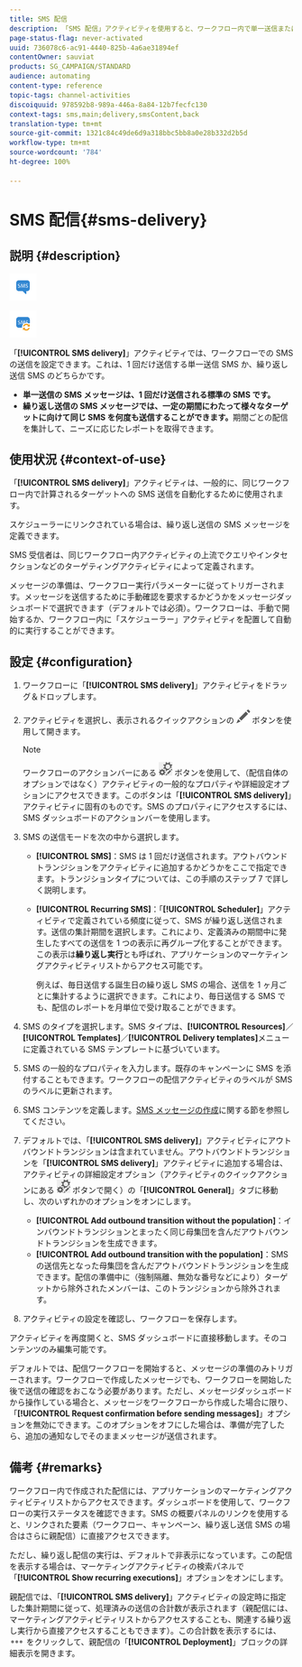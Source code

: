 ```yaml
---
title: SMS 配信
description: 「SMS 配信」アクティビティを使用すると、ワークフロー内で単一送信または繰り返し送信の SMS を設定することができます。
page-status-flag: never-activated
uuid: 736078c6-ac91-4440-825b-4a6ae31894ef
contentOwner: sauviat
products: SG_CAMPAIGN/STANDARD
audience: automating
content-type: reference
topic-tags: channel-activities
discoiquuid: 978592b8-989a-446a-8a84-12b7fecfc130
context-tags: sms,main;delivery,smsContent,back
translation-type: tm+mt
source-git-commit: 1321c84c49de6d9a318bbc5bb8a0e28b332d2b5d
workflow-type: tm+mt
source-wordcount: '784'
ht-degree: 100%

---
```



# SMS 配信{#sms-delivery}

## 説明 {#description}

![](assets/sms.png)

![](assets/recurrentsms.png)

「**[!UICONTROL SMS delivery]**」アクティビティでは、ワークフローでの SMS の送信を設定できます。これは、1 回だけ送信する単一送信 SMS か、繰り返し送信 SMS のどちらかです。

* **単一送信の SMS メッセージは、1 回だけ送信される標準の SMS です。**
* **繰り返し送信の SMS メッセージでは、一定の期間にわたって様々なターゲットに向けて同じ SMS を何度も送信することができます。**&#x200B;期間ごとの配信を集計して、ニーズに応じたレポートを取得できます。

## 使用状況 {#context-of-use}

「**[!UICONTROL SMS delivery]**」アクティビティは、一般的に、同じワークフロー内で計算されるターゲットへの SMS 送信を自動化するために使用されます。

スケジューラーにリンクされている場合は、繰り返し送信の SMS メッセージを定義できます。

SMS 受信者は、同じワークフロー内アクティビティの上流でクエリやインタセクションなどのターゲティングアクティビティによって定義されます。

メッセージの準備は、ワークフロー実行パラメーターに従ってトリガーされます。メッセージを送信するために手動確認を要求するかどうかをメッセージダッシュボードで選択できます（デフォルトでは必須）。ワークフローは、手動で開始するか、ワークフロー内に「スケジューラー」アクティビティを配置して自動的に実行することができます。

## 設定 {#configuration}

1. ワークフローに「**[!UICONTROL SMS delivery]**」アクティビティをドラッグ＆ドロップします。
1. アクティビティを選択し、表示されるクイックアクションの ![](assets/edit_darkgrey-24px.png) ボタンを使用して開きます。

   >[!NOTE]
   >
   >ワークフローのアクションバーにある ![](assets/dlv_activity_params-24px.png) ボタンを使用して、（配信自体のオプションではなく）アクティビティの一般的なプロパティや詳細設定オプションにアクセスできます。このボタンは「**[!UICONTROL SMS delivery]**」アクティビティに固有のものです。SMS のプロパティにアクセスするには、SMS ダッシュボードのアクションバーを使用します。

1. SMS の送信モードを次の中から選択します。

   * **[!UICONTROL SMS]**：SMS は 1 回だけ送信されます。アウトバウンドトランジションをアクティビティに追加するかどうかをここで指定できます。トランジションタイプについては、この手順のステップ 7 で詳しく説明します。
   * **[!UICONTROL Recurring SMS]**：「**[!UICONTROL Scheduler]**」アクティビティで定義されている頻度に従って、SMS が繰り返し送信されます。送信の集計期間を選択します。これにより、定義済みの期間中に発生したすべての送信を 1 つの表示に再グループ化することができます。この表示は&#x200B;**繰り返し実行**&#x200B;とも呼ばれ、アプリケーションのマーケティングアクティビティリストからアクセス可能です。

      例えば、毎日送信する誕生日の繰り返し SMS の場合、送信を 1 ヶ月ごとに集計するように選択できます。これにより、毎日送信する SMS でも、配信のレポートを月単位で受け取ることができます。

1. SMS のタイプを選択します。SMS タイプは、**[!UICONTROL Resources]**／**[!UICONTROL Templates]**／**[!UICONTROL Delivery templates]**&#x200B;メニューに定義されている SMS テンプレートに基づいています。
1. SMS の一般的なプロパティを入力します。既存のキャンペーンに SMS を添付することもできます。ワークフローの配信アクティビティのラベルが SMS のラベルに更新されます。
1. SMS コンテンツを定義します。[SMS メッセージの作成](../../channels/using/creating-an-sms-message.md)に関する節を参照してください。
1. デフォルトでは、「**[!UICONTROL SMS delivery]**」アクティビティにアウトバウンドトランジションは含まれていません。アウトバウンドトランジションを「**[!UICONTROL SMS delivery]**」アクティビティに追加する場合は、アクティビティの詳細設定オプション（アクティビティのクイックアクションにある ![](assets/dlv_activity_params-24px.png) ボタンで開く）の「**[!UICONTROL General]**」タブに移動し、次のいずれかのオプションをオンにします。

   * **[!UICONTROL Add outbound transition without the population]**：インバウンドトランジションとまったく同じ母集団を含んだアウトバウンドトランジションを生成できます。
   * **[!UICONTROL Add outbound transition with the population]**：SMS の送信先となった母集団を含んだアウトバウンドトランジションを生成できます。配信の準備中に（強制隔離、無効な番号などにより）ターゲットから除外されたメンバーは、このトランジションから除外されます。

1. アクティビティの設定を確認し、ワークフローを保存します。

アクティビティを再度開くと、SMS ダッシュボードに直接移動します。そのコンテンツのみ編集可能です。

デフォルトでは、配信ワークフローを開始すると、メッセージの準備のみトリガーされます。ワークフローで作成したメッセージでも、ワークフローを開始した後で送信の確認をおこなう必要があります。ただし、メッセージダッシュボードから操作している場合と、メッセージをワークフローから作成した場合に限り、「**[!UICONTROL Request confirmation before sending messages]**」オプションを無効にできます。このオプションをオフにした場合は、準備が完了したら、追加の通知なしでそのままメッセージが送信されます。

## 備考 {#remarks}

ワークフロー内で作成された配信には、アプリケーションのマーケティングアクティビティリストからアクセスできます。ダッシュボードを使用して、ワークフローの実行ステータスを確認できます。SMS の概要パネルのリンクを使用すると、リンクされた要素（ワークフロー、キャンペーン、繰り返し送信 SMS の場合はさらに親配信）に直接アクセスできます。

ただし、繰り返し配信の実行は、デフォルトで非表示になっています。この配信を表示する場合は、マーケティングアクティビティの検索パネルで「**[!UICONTROL Show recurring executions]**」オプションをオンにします。

親配信では、「**[!UICONTROL SMS delivery]**」アクティビティの設定時に指定した集計期間に従って、処理済みの送信の合計数が表示されます（親配信には、マーケティングアクティビティリストからアクセスすることも、関連する繰り返し実行から直接アクセスすることもできます）。この合計数を表示するには、![](assets/wkf_dlv_detail_button.png) をクリックして、親配信の「**[!UICONTROL Deployment]**」ブロックの詳細表示を開きます。
